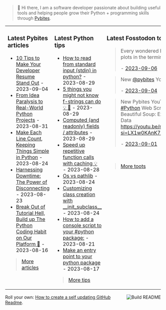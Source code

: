 > 👋 Hi there, I am a software developer passionate about building useful tools and helping people grow their Python + programming skills through <a href="https://pybit.es" target="_blank">Pybites</a>.

<table><tr><td valign="top" width="33%">

### Latest Pybites articles

<ul>

  <li><a href="https://pybit.es/articles/10-tips-to-make-your-developer-resume-stand-out/" target="_blank">10 Tips to Make Your Developer Resume Stand Out</a> - 2023-09-04</li>

  <li><a href="https://pybit.es/articles/build-real-world-python-projects/" target="_blank">From Idea Paralysis to Real-World Python Projects</a> - 2023-08-31</li>

  <li><a href="https://pybit.es/articles/make-each-line-count-keeping-things-simple-in-python/" target="_blank">Make Each Line Count, Keeping Things Simple in Python</a> - 2023-08-24</li>

  <li><a href="https://pybit.es/articles/harnessing-downtime-the-power-of-disconnecting/" target="_blank">Harnessing Downtime: The Power of Disconnecting</a> - 2023-08-23</li>

  <li><a href="https://pybit.es/articles/no-more-tutorial-hell-code-python-on-our-platform/" target="_blank">Break Out of Tutorial Hell, Build up The Python Coding Habit on Our Platform 💪</a> - 2023-08-16</li>

</ul>

> <a href="https://pybit.es/articles/" target="_blank">More articles</a>


</td><td valign="top" width="34%">

### Latest Python tips

<ul>

  <li><a href="https://github.com/bbelderbos/bobcodesit/blob/main/notes/20230829192509.md" target="_blank">How to read from standard input (stdin) in python?</a> - 2023-08-29</li>

  <li><a href="https://github.com/bbelderbos/bobcodesit/blob/main/notes/20230829122531.md" target="_blank">5 things you might not know f-strings can do 💡 🧵</a> - 2023-08-29</li>

  <li><a href="https://github.com/bbelderbos/bobcodesit/blob/main/notes/20230829122437.md" target="_blank">Computed (and readonly) fields / attributes</a> - 2023-08-29</li>

  <li><a href="https://github.com/bbelderbos/bobcodesit/blob/main/notes/20230828204211.md" target="_blank">Speed up repetitive function calls with caching 💡</a> - 2023-08-28</li>

  <li><a href="https://github.com/bbelderbos/bobcodesit/blob/main/notes/20230824175324.md" target="_blank">Os vs pathlib</a> - 2023-08-24</li>

  <li><a href="https://github.com/bbelderbos/bobcodesit/blob/main/notes/20230824103843.md" target="_blank">Customizing class creation with __init_subclass__</a> - 2023-08-24</li>

  <li><a href="https://github.com/bbelderbos/bobcodesit/blob/main/notes/20230821155645.md" target="_blank">How to add a console script to your #python package:</a> - 2023-08-21</li>

  <li><a href="https://github.com/bbelderbos/bobcodesit/blob/main/notes/20230817110202.md" target="_blank">Make an entry point to your python package</a> - 2023-08-17</li>

</ul>

> <a href="https://github.com/bbelderbos/bobcodesit" target="_blank">More tips</a>


</td><td valign="top" width="33%">

### Latest Fosstodon toots


  <blockquote>
  <p>Every wondered how to make plots in the terminal? 💡 😎 ...</p>
  - <a href="https://fosstodon.org/@bbelderbos/111019208438023896" target="_blank">2023-09-06</a>
  </blockquote>

  <blockquote>
  <p>New <span class="h-card"><a class="u-url mention" href="https://fosstodon.org/@pybites">@<span>pybites</span></a></span> YouTube video:  ...</p>
  - <a href="https://fosstodon.org/@bbelderbos/111008331580016371" target="_blank">2023-09-04</a>
  </blockquote>

  <blockquote>
  <p>New Pybites YouTube video: <br /><a class="mention hashtag" href="https://fosstodon.org/tags/Python" rel="tag">#<span>Python</span></a> Web Scraping with Beautiful Soup: Extracting Book Data <br /><a href="https://youtu.be/m4XRp2Sk2Ok?si=LX1w0KAnK7ryAp_t" rel="nofollow noopener noreferrer" target="_blank"><span class="invisible">https://</span><span class="ellipsis">youtu.be/m4XRp2Sk2Ok?si=LX1w0K</span><span class="invisible">AnK7ryAp_t</span></a></p>
  - <a href="https://fosstodon.org/@bbelderbos/110990995381990696" target="_blank">2023-09-01</a>
  </blockquote>


<br>

> <a href="https://fosstodon.org/@bbelderbos" target="_blank">More toots</a>


</td></tr></table>

<a href="https://github.com/bbelderbos/bbelderbos/actions" target="_blank"><img src="https://github.com/bbelderbos/bbelderbos/workflows/Daily%20Update/badge.svg" align="right" alt="Build README"></a>Roll your own: <a href="https://pybit.es/articles/how-to-create-a-self-updating-github-readme/" target="_blank">How to create a self updating GitHub Readme</a>.
